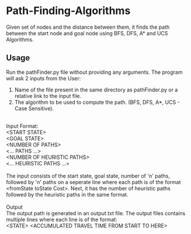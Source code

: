 # Path-Finding-Algorithms<br>
Given set of nodes and the distance between them, it finds the path between the start node and goal node using BFS, DFS, A* and UCS Algorithms.

<h2>Usage</h2>
Run the pathFinder.py file without providing any arguments. The program will ask 2 inputs from the User:<br>
    <ol><li>Name of the file present in the same directory as pathFinder.py or a relative link to the input file.<li>The algorithm to be used to compute the path. (BFS, DFS, A*, UCS - Case Sensitive).</ol><br>
    Input Format:<br>
    &lt;START STATE&gt;<br>&lt;GOAL STATE&gt;<br>&lt;NUMBER OF PATHS&gt;<br>&lt;... PATHS ...&gt;<br>&lt;NUMBER OF HEURISTIC PATHS&gt;<br>&lt;... HEURISTIC PATHS ...&gt;<br><br>
    The input consists of the start state, goal state, number of 'n' paths, followed by 'n' paths on a seperate line where each path is of the format &lt;fromState toState Cost&gt;. Next, it has the number of heuristic paths followed by the heuristic paths in the same format.<br>
    <br>
    Output<br>
    The output path is generated in an output.txt file. The output files contains multiple lines where each line is of the format:<br>
    &lt;STATE&gt; &lt;ACCUMULATED TRAVEL TIME FROM START TO HERE&gt;</br>
 
